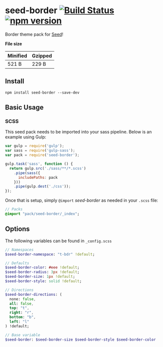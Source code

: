# seed-border [![Build Status](https://travis-ci.org/helpscout/seed-border.svg?branch=master)](https://travis-ci.org/helpscout/seed-border) [![npm version](https://badge.fury.io/js/seed-color-scheme.svg)](https://badge.fury.io/js/seed-color-scheme)

Border theme pack for [Seed](https://github.com/helpscout/seed)!


**File size**

Minified | Gzipped
---|---
521 B | 229 B


## Install
```
npm install seed-border --save-dev
```


## Basic Usage

### SCSS
This seed pack needs to be imported into your sass pipeline. Below is an example using Gulp:


```javascript
var gulp = require('gulp');
var sass = require('gulp-sass');
var pack = require('seed-border');

gulp.task('sass', function () {
  return gulp.src('./sass/**/*.scss')
    .pipe(sass({
      includePaths: pack
    }))
    .pipe(gulp.dest('./css'));
});
```

Once that is setup, simply `@import` *seed-border* as needed in your `.scss` file:

```sass
// Packs
@import "pack/seed-border/_index";
```

## Options

The following variables can be found in `_config.scss`

```sass
// Namespaces
$seed-border-namespace: "t-bdr" !default;

// Defaults
$seed-border-color: #eee !default;
$seed-border-radius: 3px !default;
$seed-border-size: 1px !default;
$seed-border-style: solid !default;

// Directions
$seed-border-directions: (
  none: false,
  all: false,
  top: "t",
  right: "r",
  bottom: "b",
  left: "l"
) !default;

// Base variable
$seed-border: $seed-border-size $seed-border-style $seed-border-color !default;
```
